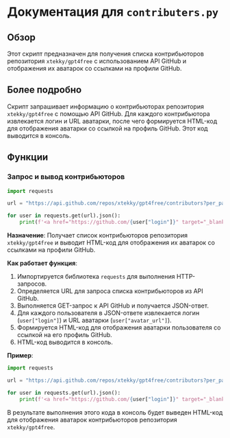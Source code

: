 # Документация для `contributers.py`

## Обзор

Этот скрипт предназначен для получения списка контрибьюторов репозитория `xtekky/gpt4free` с использованием API GitHub и отображения их аватарок со ссылками на профили GitHub.

## Более подробно

Скрипт запрашивает информацию о контрибьюторах репозитория `xtekky/gpt4free` с помощью API GitHub. Для каждого контрибьютора извлекается логин и URL аватарки, после чего формируется HTML-код для отображения аватарки со ссылкой на профиль GitHub. Этот код выводится в консоль.

## Функции

### Запрос и вывод контрибьюторов

```python
import requests

url = "https://api.github.com/repos/xtekky/gpt4free/contributors?per_page=100"

for user in requests.get(url).json():
    print(f'<a href="https://github.com/{user["login"]}" target="_blank"><img src="{user["avatar_url"]}&s=45" width="45" title="{user["login"]}"></a>')
```

**Назначение**:
Получает список контрибьюторов репозитория `xtekky/gpt4free` и выводит HTML-код для отображения их аватарок со ссылками на профили GitHub.

**Как работает функция**:
1. Импортируется библиотека `requests` для выполнения HTTP-запросов.
2. Определяется URL для запроса списка контрибьюторов из API GitHub.
3. Выполняется GET-запрос к API GitHub и получается JSON-ответ.
4. Для каждого пользователя в JSON-ответе извлекается логин (`user["login"]`) и URL аватарки (`user["avatar_url"]`).
5. Формируется HTML-код для отображения аватарки пользователя со ссылкой на его профиль GitHub.
6. HTML-код выводится в консоль.

**Пример**:

```python
import requests

url = "https://api.github.com/repos/xtekky/gpt4free/contributors?per_page=100"

for user in requests.get(url).json():
    print(f'<a href="https://github.com/{user["login"]}" target="_blank"><img src="{user["avatar_url"]}&s=45" width="45" title="{user["login"]}"></a>')
```

В результате выполнения этого кода в консоль будет выведен HTML-код для отображения аватарок контрибьюторов репозитория `xtekky/gpt4free`.